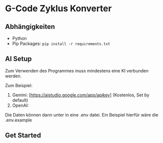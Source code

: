 # G-Code Zyklus Konverter

## Abhängigkeiten

- Python
- Pip Packages: `pip install -r requirements.txt`

## AI Setup

Zum Verwenden des Programmes muss mindestens eine KI verbunden werden.

Zum Beispiel:

1. Gemini: [https://aistudio.google.com/app/apikey] (Kostenlos, Set by default)
2. OpenAI:

Die Daten können dann unter in eine .env datei. Ein Beispiel hierfür wäre die .env.example

## Get Started
